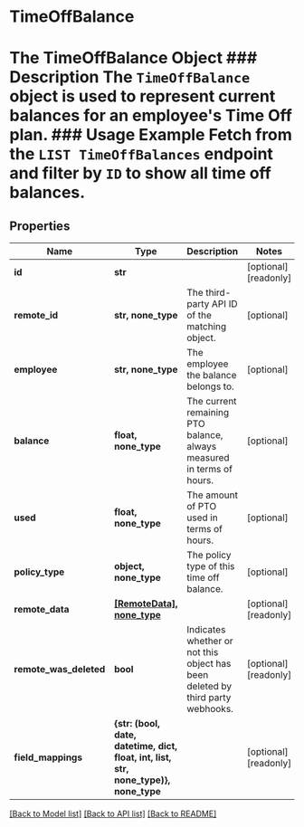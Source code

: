 # TimeOffBalance

# The TimeOffBalance Object ### Description The `TimeOffBalance` object is used to represent current balances for an employee's Time Off plan.  ### Usage Example Fetch from the `LIST TimeOffBalances` endpoint and filter by `ID` to show all time off balances.

## Properties
Name | Type | Description | Notes
------------ | ------------- | ------------- | -------------
**id** | **str** |  | [optional] [readonly] 
**remote_id** | **str, none_type** | The third-party API ID of the matching object. | [optional] 
**employee** | **str, none_type** | The employee the balance belongs to. | [optional] 
**balance** | **float, none_type** | The current remaining PTO balance, always measured in terms of hours. | [optional] 
**used** | **float, none_type** | The amount of PTO used in terms of hours. | [optional] 
**policy_type** | **object, none_type** | The policy type of this time off balance. | [optional] 
**remote_data** | [**[RemoteData], none_type**](RemoteData.md) |  | [optional] [readonly] 
**remote_was_deleted** | **bool** | Indicates whether or not this object has been deleted by third party webhooks. | [optional] [readonly] 
**field_mappings** | **{str: (bool, date, datetime, dict, float, int, list, str, none_type)}, none_type** |  | [optional] [readonly] 

[[Back to Model list]](../README.md#documentation-for-models) [[Back to API list]](../README.md#documentation-for-api-endpoints) [[Back to README]](../README.md)


